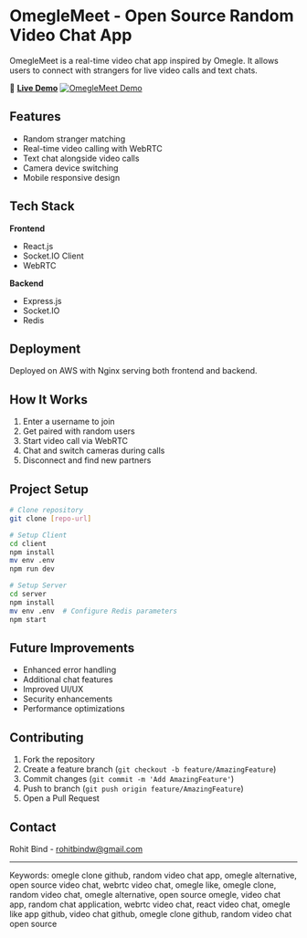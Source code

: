 # OmegleMeet - Open Source Random Video Chat App

OmegleMeet is a real-time video chat app inspired by Omegle. It allows users to connect with strangers for live video calls and text chats.

🔴 **[Live Demo](http://omegel-clone.devrohit.tech/)**
[![OmegleMeet Demo](https://img.youtube.com/vi/5kN1bHBxmmA/0.jpg)](https://www.youtube.com/watch?v=5kN1bHBxmmA)

## Features
- Random stranger matching
- Real-time video calling with WebRTC
- Text chat alongside video calls
- Camera device switching
- Mobile responsive design

## Tech Stack
**Frontend**
- React.js
- Socket.IO Client
- WebRTC

**Backend**
- Express.js
- Socket.IO
- Redis

## Deployment
Deployed on AWS with Nginx serving both frontend and backend.

## How It Works
1. Enter a username to join
2. Get paired with random users
3. Start video call via WebRTC
4. Chat and switch cameras during calls
5. Disconnect and find new partners

## Project Setup
```bash
# Clone repository
git clone [repo-url]

# Setup Client
cd client
npm install
mv env .env
npm run dev

# Setup Server
cd server
npm install
mv env .env  # Configure Redis parameters
npm start
```

## Future Improvements
- Enhanced error handling
- Additional chat features
- Improved UI/UX
- Security enhancements
- Performance optimizations

## Contributing
1. Fork the repository
2. Create a feature branch (`git checkout -b feature/AmazingFeature`)
3. Commit changes (`git commit -m 'Add AmazingFeature'`)
4. Push to branch (`git push origin feature/AmazingFeature`)
5. Open a Pull Request

## Contact
Rohit Bind - [rohitbindw@gmail.com](mailto:rohitbindw@gmail.com)

---
Keywords: omegle clone github, random video chat app, omegle alternative, open source video chat, webrtc video chat, omegle like, omegle clone, random video chat, omegle alternative, open source omegle, video chat app, random chat application, webrtc video chat, react video chat, omegle like app github, video chat github, omegle clone github, random video chat open source

